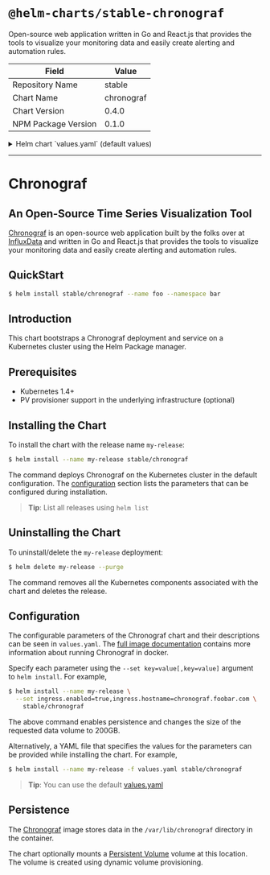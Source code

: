 # `@helm-charts/stable-chronograf`

Open-source web application written in Go and React.js that provides the tools to visualize your monitoring data and easily create alerting and automation rules.

| Field               | Value      |
| ------------------- | ---------- |
| Repository Name     | stable     |
| Chart Name          | chronograf |
| Chart Version       | 0.4.0      |
| NPM Package Version | 0.1.0      |

<details>

<summary>Helm chart `values.yaml` (default values)</summary>

```yaml
## Image Settings
##
image:
  repository: 'docker.io/chronograf'
  tag: '1.3-alpine'
  pullPolicy: 'Always'

## Specify a service type
## ClusterIP is default
## ref: http://kubernetes.io/docs/user-guide/services/
##
service:
  replicas: 1
  type: ClusterIP

## Persist data to a persitent volume
##
persistence:
  enabled: false
  ## chronograf data Persistent Volume Storage Class
  ## If defined, storageClassName: <storageClass>
  ## If set to "-", storageClassName: "", which disables dynamic provisioning
  ## If undefined (the default) or set to null, no storageClassName spec is
  ##   set, choosing the default provisioner.  (gp2 on AWS, standard on
  ##   GKE, AWS & OpenStack)
  ##
  # storageClass: "-"
  accessMode: ReadWriteOnce
  size: 8Gi

## Configure resource requests and limits
## ref: http://kubernetes.io/docs/user-guide/compute-resources/
##
resources:
  requests:
    memory: 256Mi
    cpu: 0.1
  limits:
    memory: 2Gi
    cpu: 2

## Configure the ingress object to hook into existing infastructure
## ref : http://kubernetes.io/docs/user-guide/ingress/
## OPTIONALLY you can set .Values.ingress.secretName to set which secret to use
##
ingress:
  enabled: false
  tls: false
  hostname: chronograf.foobar.com
  annotations:
    # kubernetes.io/ingress.class: "nginx"
    # secretName: my-tls-cert
    # kubernetes.io/tls-acme: "true"

## OAuth Settings for OAuth Providers
## More information -> https://github.com/influxdata/chronograf/blob/master/docs/auth.md
##
oauth:
  # Need to set to true to use any of the oauth options
  enabled: false
  # Used for JWT to support running multiple copies of Chronograf
  token_secret: CHANGE_ME
  github:
    enabled: false
    client_id: CHANGE_ME
    client_secret: CHANGE_ME
    # This is a comma seperated list of GH organizations (OPTIONAL)
    gh_orgs: ''
  google:
    enabled: false
    client_id: CHANGE_ME
    client_secret: CHANGE_ME
    # eg. http://chronograf.foobar.com
    public_url: ''
    # This is a comma seperated list of Google Apps domains (OPTIONAL)
    google_domains: ''
  heroku:
    enabled: false
    client_id: CHANGE_ME
    client_secret: CHANGE_ME
    # This is a comma seperated list of Heroku organizations (OPTIONAL)
    he_orgs: ''
```

</details>

---

# Chronograf

## An Open-Source Time Series Visualization Tool

[Chronograf](https://github.com/influxdata/chronograf) is an open-source web application built by the folks over at [InfluxData](https://influxdata.com) and written in Go and React.js that provides the tools to visualize your monitoring data and easily create alerting and automation rules.

## QuickStart

```bash
$ helm install stable/chronograf --name foo --namespace bar
```

## Introduction

This chart bootstraps a Chronograf deployment and service on a Kubernetes cluster using the Helm Package manager.

## Prerequisites

- Kubernetes 1.4+
- PV provisioner support in the underlying infrastructure (optional)

## Installing the Chart

To install the chart with the release name `my-release`:

```bash
$ helm install --name my-release stable/chronograf
```

The command deploys Chronograf on the Kubernetes cluster in the default configuration. The [configuration](#configuration) section lists the parameters that can be configured during installation.

> **Tip**: List all releases using `helm list`

## Uninstalling the Chart

To uninstall/delete the `my-release` deployment:

```bash
$ helm delete my-release --purge
```

The command removes all the Kubernetes components associated with the chart and deletes the release.

## Configuration

The configurable parameters of the Chronograf chart and
their descriptions can be seen in `values.yaml`. The [full image documentation](https://quay.io/influxdb/chronograf) contains more information about running Chronograf in docker.

Specify each parameter using the `--set key=value[,key=value]` argument to `helm install`. For example,

```bash
$ helm install --name my-release \
  --set ingress.enabled=true,ingress.hostname=chronograf.foobar.com \
    stable/chronograf
```

The above command enables persistence and changes the size of the requested data volume to 200GB.

Alternatively, a YAML file that specifies the values for the parameters can be provided while installing the chart. For example,

```bash
$ helm install --name my-release -f values.yaml stable/chronograf
```

> **Tip**: You can use the default [values.yaml](values.yaml)

## Persistence

The [Chronograf](https://quay.io/influxdb/chronograf) image stores data in the `/var/lib/chronograf` directory in the container.

The chart optionally mounts a [Persistent Volume](http://kubernetes.io/docs/user-guide/persistent-volumes/) volume at this location. The volume is created using dynamic volume provisioning.
